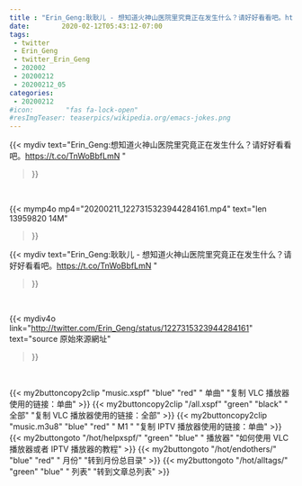 ```yaml
---
title : "Erin_Geng:耿耿儿 - 想知道火神山医院里究竟正在发生什么？请好好看看吧。https://t.co/TnWoBbfLmN "
date:        2020-02-12T05:43:12-07:00
tags:
 - twitter
 - Erin_Geng
 - twitter_Erin_Geng
 - 202002
 - 20200212
 - 20200212_05
categories:
 - 20200212
#icon:        "fas fa-lock-open"
#resImgTeaser: teaserpics/wikipedia.org/emacs-jokes.png
---
```


{{< mydiv text="Erin_Geng:想知道火神山医院里究竟正在发生什么？请好好看看吧。https://t.co/TnWoBbfLmN "
>}}
<br>


{{< mymp4o mp4="20200211_1227315323944284161.mp4"
text="len 13959820    14M"
>}}


{{< mydiv text="Erin_Geng:耿耿儿 - 想知道火神山医院里究竟正在发生什么？请好好看看吧。https://t.co/TnWoBbfLmN "
>}}
<br>

{{< mydiv4o link="http://twitter.com/Erin_Geng/status/1227315323944284161"
text="source 原始來源網址"
>}}


<br>



{{< my2buttoncopy2clip "music.xspf"        "blue"   "red"    " 单曲"  "复制 VLC 播放器使用的链接：单曲" >}} {{< my2buttoncopy2clip "/all.xspf"         "green"  "black"  " 全部"  "复制 VLC 播放器使用的链接：全部" >}} {{< my2buttoncopy2clip "music.m3u8"        "blue"   "red"    " M1 "    "复制 IPTV 播放器使用的链接：单曲" >}} {{< my2buttongoto      "/hot/helpxspf/"    "green"  "blue"   " 播放器" "如何使用 VLC 播放器或者 IPTV 播放器的教程" >}} {{< my2buttongoto      "/hot/endothers/"   "blue"   "red"    " 月份"   "转到月份总目录" >}} {{< my2buttongoto      "/hot/alltags/"     "green"  "blue"   " 列表"   "转到文章总列表" >}} 
